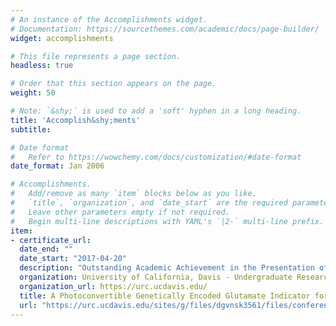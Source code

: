 ```yaml
---
# An instance of the Accomplishments widget.
# Documentation: https://sourcethemes.com/academic/docs/page-builder/
widget: accomplishments

# This file represents a page section.
headless: true

# Order that this section appears on the page.
weight: 50

# Note: `&shy;` is used to add a 'soft' hyphen in a long heading.
title: 'Accomplish&shy;ments'
subtitle:

# Date format
#   Refer to https://wowchemy.com/docs/customization/#date-format
date_format: Jan 2006

# Accomplishments.
#   Add/remove as many `item` blocks below as you like.
#   `title`, `organization`, and `date_start` are the required parameters.
#   Leave other parameters empty if not required.
#   Begin multi-line descriptions with YAML's `|2-` multi-line prefix.
item:
- certificate_url:
  date_end: ""
  date_start: "2017-04-20"
  description: "Outstanding Academic Achievement in the Presentation of Scholarly Research in 28th Annual Undergraduate Research, Scholarship & Creative Abilities          Conference"
  organization: University of California, Davis - Undergraduate Research Center 
  organization_url: https://urc.ucdavis.edu/
  title: A Photoconvertible Genetically Encoded Glutamate Indicator for Neuronal Imaging
  url: "https://urc.ucdavis.edu/sites/g/files/dgvnsk3561/files/conference/conference-book-2017/abstract-book-2017-04-24-04-37-02.pdf"
---
```

